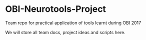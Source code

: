 # OBI-Neurotools-Project
Team repo for practical application of tools learnt during OBI 2017

We will store all team docs, project ideas and scripts here.

